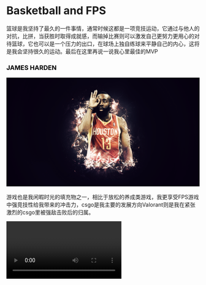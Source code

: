 # Basketball and FPS

篮球是我坚持了最久的一件事情，通常时候这都是一项竞技运动，它通过与他人的对抗，比拼，当获胜时取得成就感，而输掉比赛则可以激发自己更努力更用心的对待篮球，它也可以是一个压力的出口，在球场上独自练球来平静自己的内心，这将是我会坚持很久的运动。最后在这里再说一说我心里最佳的MVP
### <span style="color:black">JAMES HARDEN</span>
![](771216.png)

游戏也是我闲暇时光的填充物之一，相比于放松的养成类游戏，我更享受FPS游戏中强竞技性给我带来的冲击力，csgo是我主要的发展方向Valorant则是我在紧张激烈的csgo里被强敌击败后的归属。

<video src="copy_FEA91F13-FFBC-4614-80F5-F40D9A98E179.MP4"></video>